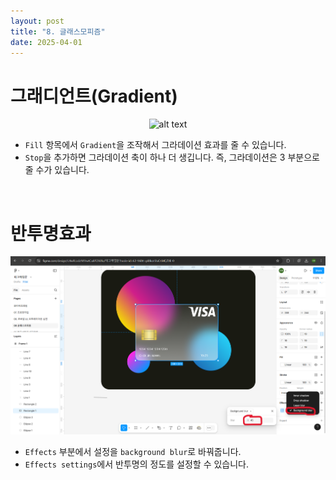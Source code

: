 ```yaml
---
layout: post
title: "8. 글래스모피즘"
date: 2025-04-01
---
```


# 그래디언트(Gradient)

<div style="text-align: center;">
	<img src="/사진들/피그마/그래디언트.png" alt="alt text" />
</div>

- ```Fill``` 항목에서 ```Gradient```을 조작해서 그라데이션 효과를 줄 수 있습니다.
- ```Stop```을 추가하면 그라데이션 축이 하나 더 생깁니다. 즉, 그라데이션은 3 부분으로 줄 수가 있습니다.

<br>

# 반투명효과

<div style="text-align: center;">
	<img src="/사진들/피그마/반투명.png" alt="alt text" />
</div>

- ```Effects``` 부분에서 설정을 ```background blur```로 바꿔줍니다.
- ```Effects settings```에서 반투명의 정도를 설정할 수 있습니다.

<br>


